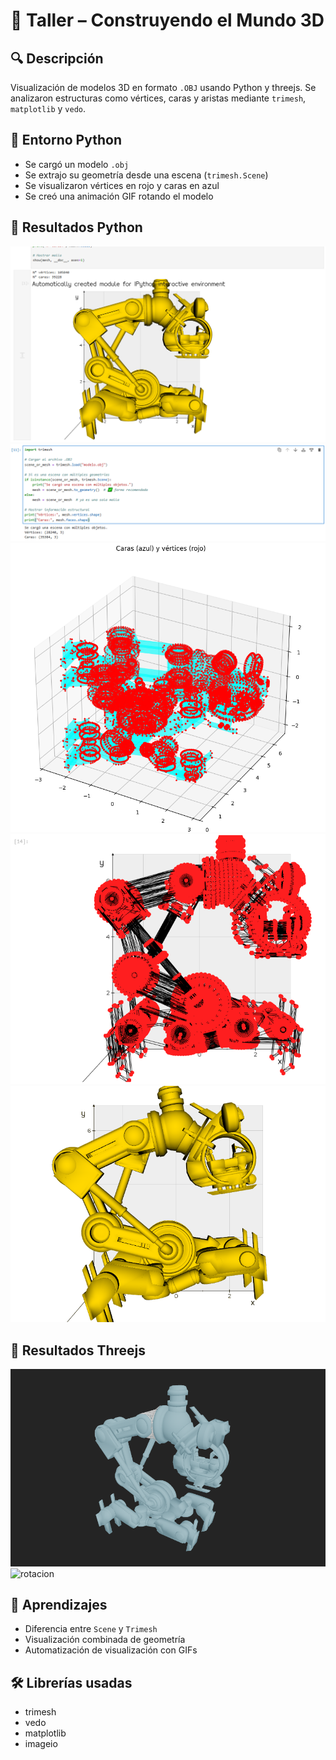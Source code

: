 # 🧪 Taller – Construyendo el Mundo 3D

## 🔍 Descripción
Visualización de modelos 3D en formato `.OBJ` usando Python y threejs. Se analizaron estructuras como vértices, caras y aristas mediante `trimesh`, `matplotlib` y `vedo`.

## 📂 Entorno Python
- Se cargó un modelo `.obj`
- Se extrajo su geometría desde una escena (`trimesh.Scene`)
- Se visualizaron vértices en rojo y caras en azul
- Se creó una animación GIF rotando el modelo

## 📸 Resultados Python
![Evidencia1](media/Evidencia1.png)
![Evidencia2](media/Evidencia2.png)
![Evidencia3](media/Evidencia3.png)
![Evidencia4](media/Evidencia4.png)
![rotacion](python/rotacion.gif)

## 📸 Resultados Threejs
![Evidencia5](media/Evidencia5.png)
![rotacion](threjs/threeEvidencia.gif)

## 🧠 Aprendizajes
- Diferencia entre `Scene` y `Trimesh`
- Visualización combinada de geometría
- Automatización de visualización con GIFs

## 🛠️ Librerías usadas
- trimesh
- vedo
- matplotlib
- imageio